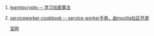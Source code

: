 1. [learntocrypto -- 学习加密算法](https://github.com/sodium-friends/learntocrypto)
2. [serviceworker-cookbook -- service-worker手册，由mozilla社区开源](https://github.com/mozilla/serviceworker-cookbook)

    [官网](https://serviceworke.rs/)